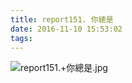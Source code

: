 ```yaml
---
title: report151. 你總是
date: 2016-11-10 15:53:02
tags:
---
```

![report151.+你總是.jpg](https://i.loli.net/2017/12/25/5a40ad839232a.jpg)